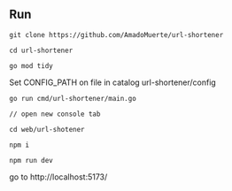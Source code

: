 
## Run

```
git clone https://github.com/AmadoMuerte/url-shortener

cd url-shortener

go mod tidy
```
Set CONFIG_PATH on file in catalog url-shortener/config

```
go run cmd/url-shortener/main.go

// open new console tab

cd web/url-shotener

npm i 

npm run dev
```

go to http://localhost:5173/



